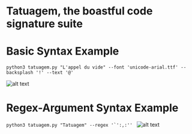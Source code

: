 # Tatuagem, the boastful code signature suite

# Basic Syntax Example
```python3 tatuagem.py "L'appel du vide" --font 'unicode-arial.ttf' --backsplash '!' --text '@'```

![alt text](tatuagem.png)

# Regex-Argument Syntax Example
```python3 tatuagem.py "Tatuagem" --regex '`':,:'' ```
![alt text](tatu_regex.png)